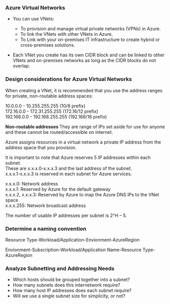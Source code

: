 ### Azure Virtual Networks
- You can use VNets:
    - To provision and manage virtual private networks (VPNs) in Azure.
    - To link the VNets with other VNets in Azure, 
    - To Link with your on-premises IT infrastructure to create hybrid or cross-premises solutions. 

- Each VNet you create has its own CIDR block and can be linked to other VNets and on-premises networks as long as the CIDR blocks do not overlap. 

### Design considerations for Azure Virtual Networks

When creating a VNet, it is recommended that you use the address ranges for private, non-routable address spaces:

10.0.0.0 - 10.255.255.255 (10/8 prefix) <br/>
172.16.0.0 - 172.31.255.255 (172.16/12 prefix) <br/>
192.168.0.0 - 192.168.255.255 (192.168/16 prefix) <br/>

**Non-routable addresses**
They are range of IPs set aside for use for anyone and these cannot be routed/accessible on internet.<br/>

Azure assigns resources in a virtual network a private IP address from the address space that you provision.

It is important to note that Azure reserves 5 IP addresses within each subnet.<br/>
These are x.x.x.0-x.x.x.3 and the last address of the subnet. <br/>
x.x.x.1-x.x.x.3 is reserved in each subnet for Azure services.<br/>

x.x.x.0: Network address <br/>
x.x.x.1: Reserved by Azure for the default gateway <br/>
x.x.x.2, x.x.x.3: Reserved by Azure to map the Azure DNS IPs to the VNet space <br/>
x.x.x.255: Network broadcast address <br/>

The number of usable IP addresses per subnet is 2^H – 5.

### Determine a naming convention

Resource Type-Workload/Application-Envionment-AzureRegion

Envionment-Subscription-Workload/Application Name-Resource Type-AzureRegion

### Analyze Subnetting and Addressing Needs

- Which hosts should be grouped together into a subnet?
- How many subnets does this internetwork require?
- How many host IP addresses does each subnet require?
- Will we use a single subnet size for simplicity, or not?